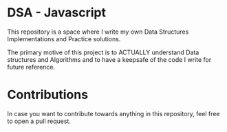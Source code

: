 # DSA - Javascript

This repository is a space where I write my own Data Structures Implementations and Practice solutions.

The primary motive of this project is to ACTUALLY understand Data structures and Algorithms and to have a keepsafe of the code I write for future reference.

# Contributions

In case you want to contribute towards anything in this repository, feel free to open a pull request.